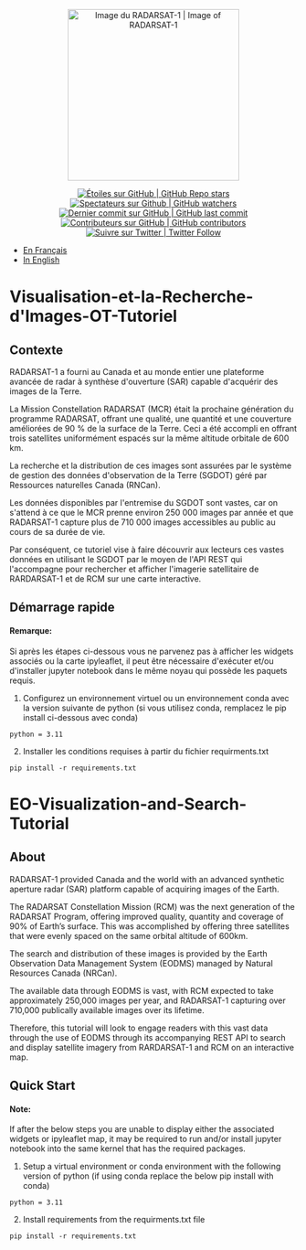<p align="center">
    <a href="https://www.asc-csa.gc.ca/eng/satellites/radarsat/">
        <img alt="Image du RADARSAT-1 | Image of RADARSAT-1" src="https://www.asc-csa.gc.ca/images/recherche/tiles/radarsat_1_hr.jpg" height="300">
        </a>
</p>

<p align="center">
    <a href="#stars">
        <img alt="Étoiles sur GitHub | GitHub Repo stars" src="https://img.shields.io/github/stars/asc-csa/EO-Visualization-and-Search-Tutorial">
    </a>
    <a href="#watchers">
        <img alt="Spectateurs sur Github | GitHub watchers" src="https://img.shields.io/github/watchers/asc-csa/EO-Visualization-and-Search-Tutorial">
    </a>
    <a href="https://github.com/asc-csa/EO-Visualization-and-Search-Tutorial/commits/main">
        <img alt="Dernier commit sur GitHub | GitHub last commit" src="https://img.shields.io/github/last-commit/asc-csa/EO-Visualization-and-Search-Tutorial">
    </a>
    <a href="https://github.com/asc-csa/EO-Visualization-and-Search-Tutorial/graphs/contributors">
        <img alt="Contributeurs sur GitHub | GitHub contributors" src="https://img.shields.io/github/contributors/asc-csa/EO-Visualization-and-Search-Tutorial">
    </a>
    <a href="https://twitter.com/intent/follow?screen_name=csa_asc">
        <img alt="Suivre sur Twitter | Twitter Follow" src="https://img.shields.io/twitter/follow/csa_asc?style=social">
    </a>
</p>

- [En Français](#visualisation-et-la-recherche-dimages-ot-tutoriel)
- [In English](#EO-Visualization-and-Search-Tutorial)

# Visualisation-et-la-Recherche-d'Images-OT-Tutoriel

## Contexte

RADARSAT-1 a fourni au Canada et au monde entier une plateforme avancée de radar à synthèse d'ouverture (SAR) capable d'acquérir des images de la Terre.<br>

La Mission Constellation RADARSAT (MCR) était la prochaine génération du programme RADARSAT, offrant une qualité, une quantité et une couverture améliorées de 90 % de la surface de la Terre. Ceci a été accompli en offrant trois satellites uniformément espacés sur la même altitude orbitale de 600 km.<br>

La recherche et la distribution de ces images sont assurées par le système de gestion des données d'observation de la Terre (SGDOT) géré par Ressources naturelles Canada (RNCan).<br>

Les données disponibles par l'entremise du SGDOT sont vastes, car on s'attend à ce que le MCR prenne environ 250 000 images par année et que RADARSAT-1 capture plus de 710 000 images accessibles au public au cours de sa durée de vie.<br>

Par conséquent, ce tutoriel vise à faire découvrir aux lecteurs ces vastes données en utilisant le SGDOT par le moyen de l'API REST qui l'accompagne pour rechercher et afficher l'imagerie satellitaire de RARDARSAT-1 et de RCM sur une carte interactive.

## Démarrage rapide

#### Remarque: 
Si après les étapes ci-dessous vous ne parvenez pas à afficher les widgets associés ou la carte ipyleaflet, il peut être nécessaire d'exécuter et/ou d'installer jupyter notebook dans le même noyau qui possède les paquets requis. 

1.	Configurez un environnement virtuel ou un environnement conda avec la version suivante de python (si vous utilisez conda, remplacez le pip install ci-dessous avec conda) 
```
python = 3.11
```
2. Installer les conditions requises à partir du fichier requirments.txt
```
pip install -r requirements.txt
```

# EO-Visualization-and-Search-Tutorial

## About

RADARSAT-1 provided Canada and the world with an advanced synthetic aperture radar (SAR) platform capable of acquiring images of the Earth.<br>

The RADARSAT Constellation Mission (RCM) was the next generation of the RADARSAT Program, offering improved quality, quantity and coverage of 90% of Earth’s surface. This was accomplished by offering three satellites that were evenly spaced on the same orbital altitude of 600km.<br>

The search and distribution of these images is provided by the Earth Observation Data Management System (EODMS) managed by Natural Resources Canada (NRCan).<br>

The available data through EODMS is vast, with RCM expected to take approximately 250,000 images per year, and RADARSAT-1 capturing over 710,000 publically available images over its lifetime.<br>

Therefore, this tutorial will look to engage readers with this vast data through the use of EODMS through its accompanying REST API to search and display satellite imagery from RARDARSAT-1 and RCM on an interactive map.


## Quick Start

#### Note:
If after the below steps you are unable to display either the associated widgets or ipyleaflet map, it may be required to run and/or install jupyter notebook into the same kernel that has the required packages. 

1.	Setup a virtual environment or conda environment with the following version of python (if using conda replace the below pip install with conda) 
```
python = 3.11
```
2.  Install requirements from the requirments.txt file 
```
pip install -r requirements.txt
```

